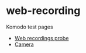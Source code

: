 # web-recording

Komodo test pages

- [Web recordings probe](https://scaven-touchapp.github.io/web-recording/001-probe)
- [Camera](https://scaven-touchapp.github.io/web-recording/002-camera)
